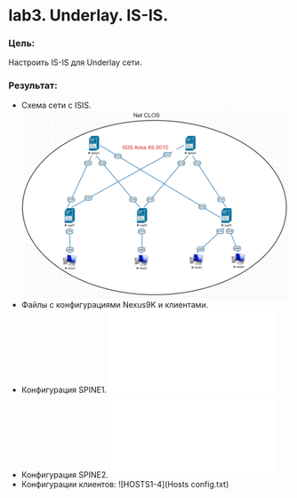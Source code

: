 # lab3. Underlay. IS-IS.
### Цель:
Настроить IS-IS для Underlay сети.
### Результат:
- Схема сети с ISIS.
![Схема сети с ISIS](Схема%20сети%20с%20ISIS.png)
- Файлы с конфигурациями Nexus9K и клиентами.
- Конфигурация SPINE1.
![SPINE1](Spine1_config_ISIS.txt)
- Конфигурация SPINE2.
![SPINE2](Spine2_config_ISIS.txt)
- Конфигурации клиентов:
![HOSTS1-4](Hosts config.txt)
